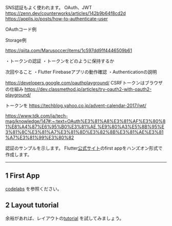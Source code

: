 SNS認証もよく使われます。
OAuth、JWT
https://zenn.dev/counterworks/articles/142b9b64f8cd2d
https://applis.io/posts/how-to-authenticate-user

OAuthコード例

Storage例


https://qiita.com/Marusoccer/items/1c597dd91f4446509b61

・トークンの認証
・トークンをどのように保持するか

次回やること
・Flutter Firebaseアプリの動作確認
・Authenticationの説明


https://developers.google.com/oauthplayground/
CSRFトークンはブラウザの仕組み
https://dev.classmethod.jp/articles/try-oauth2-with-oauth2-playground/

トークンを
https://techblog.yahoo.co.jp/advent-calendar-2017/jwt/

https://www.tdk.com/ja/tech-mag/knowledge/147#:~:text=OAuth%E3%81%A8%E3%81%AF%E3%80%81%E8%A4%87%E6%95%B0%E3%81%AE,%E9%80%A3%E5%8B%95%E3%81%8C%E3%81%A7%E3%81%8D%E3%82%8B%E3%81%AE%E3%81%A7%E3%81%99%E3%80%82

認証のサンプルを示します。
Flutter[公式サイト](https://docs.flutter.dev/get-started/codelab)のfirst appをハンズオン形式で作成します。

---

## 1 First App

[codelabs](https://codelabs.developers.google.com/codelabs/flutter-codelab-first#4) を参照ください。

## 2 Layout tutorial

余裕があれば、レイアウトの[tutorial](https://docs.flutter.dev/ui/layout/tutorial) を試してみましょう。
